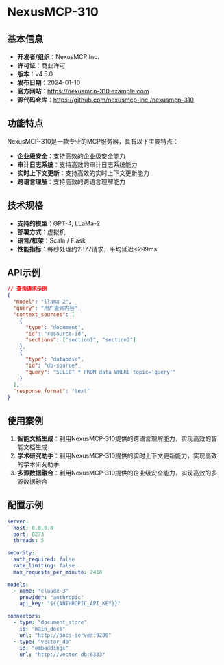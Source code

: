 # NexusMCP-310

## 基本信息

- **开发者/组织**：NexusMCP Inc.
- **许可证**：商业许可
- **版本**：v4.5.0
- **发布日期**：2024-01-10
- **官方网站**：https://nexusmcp-310.example.com
- **源代码仓库**：https://github.com/nexusmcp-inc./nexusmcp-310

## 功能特点

NexusMCP-310是一款专业的MCP服务器，具有以下主要特点：

- **企业级安全**：支持高效的企业级安全能力
- **审计日志系统**：支持高效的审计日志系统能力
- **实时上下文更新**：支持高效的实时上下文更新能力
- **跨语言理解**：支持高效的跨语言理解能力


## 技术规格

- **支持的模型**：GPT-4, LLaMa-2
- **部署方式**：虚拟机
- **语言/框架**：Scala / Flask
- **性能指标**：每秒处理约2877请求，平均延迟<299ms

## API示例

```json
// 查询请求示例
{
  "model": "llama-2",
  "query": "用户查询内容",
  "context_sources": [
    {
      "type": "document",
      "id": "resource-id",
      "sections": ["section1", "section2"]
    },
    {
      "type": "database",
      "id": "db-source",
      "query": "SELECT * FROM data WHERE topic='query'"
    }
  ],
  "response_format": "text"
}
```

## 使用案例

1. **智能文档生成**：利用NexusMCP-310提供的跨语言理解能力，实现高效的智能文档生成
2. **学术研究助手**：利用NexusMCP-310提供的实时上下文更新能力，实现高效的学术研究助手
3. **多源数据融合**：利用NexusMCP-310提供的企业级安全能力，实现高效的多源数据融合


## 配置示例

```yaml
server:
  host: 0.0.0.0
  port: 8273
  threads: 5

security:
  auth_required: false
  rate_limiting: false
  max_requests_per_minute: 2410

models:
  - name: "claude-3"
    provider: "anthropic"
    api_key: "${{ANTHROPIC_API_KEY}}"

connectors:
  - type: "document_store"
    id: "main_docs"
    url: "http://docs-server:9200"
  - type: "vector_db"
    id: "embeddings"
    url: "http://vector-db:6333"
```